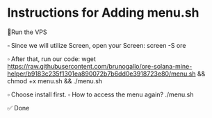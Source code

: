 # Instructions for Adding menu.sh

📌Run the VPS

▫️ Since we will utilize Screen, open your Screen:
screen -S ore

▫️ After that, run our code:
wget https://raw.githubusercontent.com/brunogallo/ore-solana-mine-helper/b9183c235f1301ea890072b7b6dd0e3918723e80/menu.sh && chmod +x menu.sh && ./menu.sh

▫️ Choose install first.
▫️ How to access the menu again?
./menu.sh

✅ Done
   
